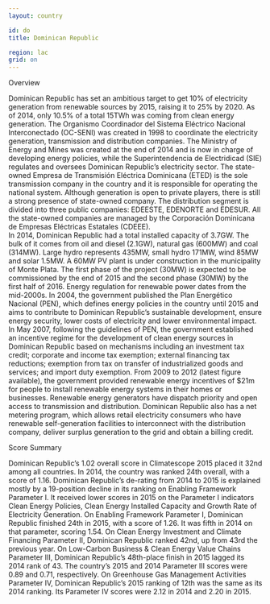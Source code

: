 ```yaml
---
layout: country

id: do
title: Dominican Republic

region: lac
grid: on
---
```

Overview

Dominican Republic has set an ambitious target to get 10% of electricity generation from renewable sources by 2015, raising it to 25% by 2020. As of 2014, only 10.5% of a total 15TWh was coming from clean energy generation. 
The Organismo Coordinador del Sistema Eléctrico Nacional Interconectado (OC-SENI) was created in 1998 to coordinate the electricity generation, transmission and distribution companies. The Ministry of Energy and Mines was created at the end of 2014 and is now in charge of developing energy policies, while the Superintendencia de Electridicad (SIE) regulates and oversees Dominican Republic’s electricity sector. The state-owned Empresa de Transmisión Eléctrica Dominicana (ETED) is the sole transmission company in the country and it is responsible for operating the national system. 
Although generation is open to private players, there is still a strong presence of state-owned company. The distribution segment is divided into three public companies: EDEESTE, EDENORTE and EDESUR. All the state-owned companies are managed by the Corporación Dominicana de Empresas Eléctricas Estatales (CDEEE).  
In 2014, Dominican Republic had a total installed capacity of 3.7GW. The bulk of it comes from oil and diesel (2.1GW), natural gas (600MW) and coal (314MW). Large hydro represents 435MW, small hydro 171MW, wind 85MW and solar 1.5MW. A 60MW PV plant is under construction in the municipality of Monte Plata. The first phase of the project (30MW) is expected to be commissioned by the end of 2015 and the second phase (30MW) by the first half of 2016. 
Energy regulation for renewable power dates from the mid-2000s. In 2004, the government published the Plan Energético Nacional (PEN), which defines energy policies in the country until 2015 and aims to contribute to Dominican Republic’s sustainable development, ensure energy security, lower costs of electricity and lower environmental impact. 
In May 2007, following the guidelines of PEN, the government established an incentive regime for the development of clean energy sources in Dominican Republic based on mechanisms including an investment tax credit; corporate and income tax exemption; external financing tax reductions; exemption from tax on transfer of industrialized goods and services; and import duty exemption. 
From 2009 to 2012 (latest figure available), the government provided renewable energy incentives of $21m for people to install renewable energy systems in their homes or businesses.
Renewable energy generators have dispatch priority and open access to transmission and distribution. Dominican Republic also has a net metering program, which allows retail electricity consumers who have renewable self-generation facilities to interconnect with the distribution company, deliver surplus generation to the grid and obtain a billing credit. 

Score Summary

Dominican Republic’s 1.02 overall score in Climatescope 2015 placed it 32nd among all countries. In 2014, the country was ranked 24th overall, with a score of 1.16.
Dominican Republic’s de-rating from 2014 to 2015 is explained mostly by a 19-position decline in its ranking on Enabling Framework Parameter I. It received lower scores in 2015 on the  Parameter I indicators Clean Energy Policies, Clean Energy Installed Capacity and Growth Rate of Electricity Generation.
On Enabling Framework Parameter I, Dominican Republic finished 24th in 2015, with a score of 1.26. It was fifth in 2014 on that parameter, scoring 1.54.
On Clean Energy Investment and Climate Financing Parameter II, Dominican Republic ranked 42nd, up from 43rd the previous year.
On Low-Carbon Business & Clean Energy Value Chains Parameter III, Dominican Republic’s 48th-place finish in 2015 lagged its 2014 rank of 43. The country’s 2015 and 2014 Parameter III scores were 0.89 and 0.71, respectively.
On Greenhouse Gas Management Activities Parameter IV, Dominican Republic’s 2015 ranking of 12th was the same as its 2014 ranking. Its Parameter IV scores were 2.12 in 2014 and 2.20 in 2015.
